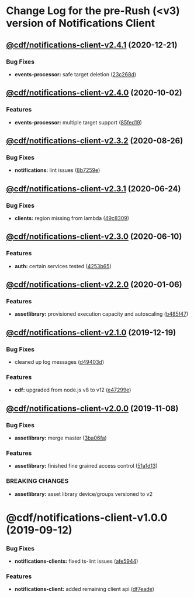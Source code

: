 # Change Log for the pre-Rush (<v3) version of Notifications Client

## [@cdf/notifications-client-v2.4.1](@cdf/notifications-client-v2.4.0...@cdf/notifications-client-v2.4.1) (2020-12-21)


### Bug Fixes

* **events-processor:** safe target deletion ([23c268d](23c268d1ca40e1b53c8d371f8fb22d0bf34c885f))


## [@cdf/notifications-client-v2.4.0](@cdf/notifications-client-v2.3.2...@cdf/notifications-client-v2.4.0) (2020-10-02)


### Features

* **events-processor:** multiple target support ([85fed19](85fed19faa95066b57b74f9f297ca920bd90c15a))

## [@cdf/notifications-client-v2.3.2](@cdf/notifications-client-v2.3.1...@cdf/notifications-client-v2.3.2) (2020-08-26)


### Bug Fixes

* **notifications:** lint issues  ([8b7259e](8b7259e7c6f685bab26f398667fdf5b0106f8c70))

## [@cdf/notifications-client-v2.3.1](@cdf/notifications-client-v2.3.0...@cdf/notifications-client-v2.3.1) (2020-06-24)


### Bug Fixes

* **clients:** region missing from lambda ([49c8309](49c8309e87fd315267a15a888dcd20d2fc3e209b))

## [@cdf/notifications-client-v2.3.0](@cdf/notifications-client-v2.2.0...@cdf/notifications-client-v2.3.0) (2020-06-10)


### Features

* **auth:** certain services tested ([4253b65](4253b65750e52dd962a3a42dde05626044bb79cc))

## [@cdf/notifications-client-v2.2.0](@cdf/notifications-client-v2.1.0...@cdf/notifications-client-v2.2.0) (2020-01-06)


### Features

* **assetlibrary:** provisioned execution capacity and autoscaling ([b485f47](b485f477c0b1c36d63f74c70fa041c296148b980))

## [@cdf/notifications-client-v2.1.0](@cdf/notifications-client-v2.0.0...@cdf/notifications-client-v2.1.0) (2019-12-19)


### Bug Fixes

* cleaned up log messages ([d49403d](d49403d11f3f73ea8c5ce061bfa790ec40cd8c13))


### Features

* **cdf:** upgraded from node.js v8 to v12 ([e47299e](e47299ee399acf6554a0845048c4fed99251c2b1))

## [@cdf/notifications-client-v2.0.0](@cdf/notifications-client-v1.0.0...@cdf/notifications-client-v2.0.0) (2019-11-08)


### Bug Fixes

* **assetlibrary:** merge master ([3ba06fa](3ba06fa9fc5b264ceaed0f97ccf45fab97d57a08))


### Features

* **assetlibrary:** finished fine grained access control ([51a1d13](51a1d134ec48be2d62edc575998752ff866230bf))


### BREAKING CHANGES

* **assetlibrary:** asset library device/groups versioned to v2

# @cdf/notifications-client-v1.0.0 (2019-09-12)


### Bug Fixes

* **notifications-clients:** fixed ts-lint issues ([afe5944](afe5944))


### Features

* **notifications-client:** added remaining client api ([df7eade](df7eade))